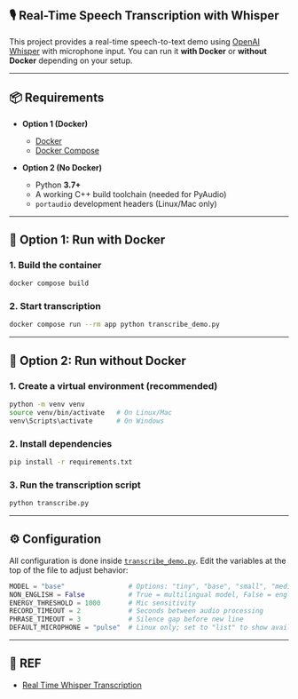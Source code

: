 ## 🎙️ Real-Time Speech Transcription with Whisper

This project provides a real-time speech-to-text demo using [OpenAI Whisper](https://github.com/openai/whisper) with microphone input.
You can run it **with Docker** or **without Docker** depending on your setup.

---

## 📦 Requirements

* **Option 1 (Docker)**

  * [Docker](https://docs.docker.com/get-docker/)
  * [Docker Compose](https://docs.docker.com/compose/install/)

* **Option 2 (No Docker)**

  * Python **3.7+**
  * A working C++ build toolchain (needed for PyAudio)
  * `portaudio` development headers (Linux/Mac only)

---

## 🚀 Option 1: Run with Docker

### 1. Build the container

```bash
docker compose build
```

### 2. Start transcription

```bash
docker compose run --rm app python transcribe_demo.py
```

---

## 🐍 Option 2: Run without Docker

### 1. Create a virtual environment (recommended)

```bash
python -m venv venv
source venv/bin/activate   # On Linux/Mac
venv\Scripts\activate      # On Windows
```

### 2. Install dependencies

```bash
pip install -r requirements.txt
```

### 3. Run the transcription script

```bash
python transcribe.py
```

---

## ⚙️ Configuration

All configuration is done inside [`transcribe_demo.py`](./transcribe_demo.py).
Edit the variables at the top of the file to adjust behavior:

```python
MODEL = "base"                # Options: "tiny", "base", "small", "medium", "large"
NON_ENGLISH = False           # True = multilingual model, False = english-only
ENERGY_THRESHOLD = 1000       # Mic sensitivity
RECORD_TIMEOUT = 2            # Seconds between audio processing
PHRASE_TIMEOUT = 3            # Silence gap before new line
DEFAULT_MICROPHONE = "pulse"  # Linux only; set to "list" to show available devices
```

---

## 📝 REF

- [Real Time Whisper Transcription](https://github.com/davabase/whisper_real_time)
